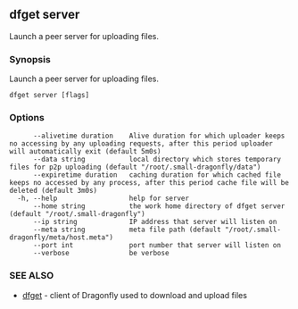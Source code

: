 ## dfget server

Launch a peer server for uploading files.

### Synopsis

Launch a peer server for uploading files.

```
dfget server [flags]
```

### Options

```
      --alivetime duration    Alive duration for which uploader keeps no accessing by any uploading requests, after this period uploader will automatically exit (default 5m0s)
      --data string           local directory which stores temporary files for p2p uploading (default "/root/.small-dragonfly/data")
      --expiretime duration   caching duration for which cached file keeps no accessed by any process, after this period cache file will be deleted (default 3m0s)
  -h, --help                  help for server
      --home string           the work home directory of dfget server (default "/root/.small-dragonfly")
      --ip string             IP address that server will listen on
      --meta string           meta file path (default "/root/.small-dragonfly/meta/host.meta")
      --port int              port number that server will listen on
      --verbose               be verbose
```

### SEE ALSO

* [dfget](dfget.md)	 - client of Dragonfly used to download and upload files

